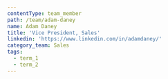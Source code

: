 ```yaml
---
contentType: team_member
path: /team/adam-daney
name: Adam Daney
title: 'Vice President, Sales'
linkedin: 'https://www.linkedin.com/in/adamdaney/'
category_team: Sales
tags:
  - term_1
  - term_2
---
```


